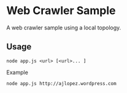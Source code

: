 # Web Crawler Sample

A web crawler sample using a local topology.

## Usage

```
node app.js <url> [<url>... ]
```
Example
```
node app.js http://ajlopez.wordpress.com
```



